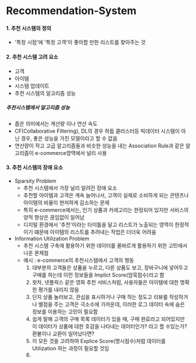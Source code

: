 # Recommendation-System
#### 1. 추천 시스템의 정의

- '특정 시점'에 '특정 고객'이 좋아할 만한 리스트를 찾아주는 것

#### 2. 추천 시스템 고려 요소

- 고객
- 아이템
- 시스템 업데이트
- 추천 시스템의 알고리즘 성능

##### 추천시스템에서 알고리즘 성능

- 좁은 의미에서는 계산량 이나 연산 속도
- CF(Collaborative Filtering), DL의 경우 하둡 클러스터등 빅데이터 시스템이 아닌 경우, 좋은 성능을 가진 모델이라고 할 수 없음
- 연산량이 작고 고급 알고리즘들과 비슷한 성능을 내는 Association Rule과 같은 알고리즘이 e-commerce영역에서 널리 사용

#### 3. 추천 시스템의 장애 요소

- Sparsity Problem
  - 추천 시스템에서 가장 널리 알려진 장애 요소
  - 추천할 아이템과 고객은 계속 늘어나서, 고객이 실제로 소비하게 되는 콘텐츠나 아이템의 비율이 현저하게 감소하는 문제
  - 특히 e-commerce에서는, 인기 상품과 카레고리는 한정되어 있지만 서비스의 양적 향상은 끊임없이 일어남
  - 디지털 환경에서 '추천'이라는 타이틀을 달고 리스트가 노출되는 영역이 한정적이기 떄문에 아이템의 리스트를 추려내는 작업은 더더욱 어려움
- Information Utilization Problem
  - 추천 시스템 구축에 활용하기 위한 데이터를 올바르게 활용하기 위한 고민에서 나온 문제점
  - 예시 : e-commerce의 추천시스템에서 고객의 행동
    1. 대부분의 고객들은 상품을 누르고, 다른 상품도 보고, 장바구니에 넣어두고 구매를 하는데 이런 정보들을 Implict Score(암묵점수)라고 함
    2. 왓차, 넷플릭스 같은 영화 추천 서비스처럼, 사용자들은 아이템에 대한 명확한 평가를 내리지 않음
    3. 단지 상품 눌러보고, 관심을 표시하거나 구매 하는 정도고 리뷰를 작성하거나 별점을 주는 고객은 극소수에 가까운데, 이러한 로그 데이터 속에 숨은 정보를 이용하는 고민이 필요함
    4. 쉽게 말해 고객의 구매 목록 데이터가 있을 때, 구매 완료라고 되어있지만 이 데이터가 상품에 대한 호감을 나타내는 데이터인가? 라고 할 수있는가? 환불이나 교환이 일어났다면?
    5. 이 모든 것을 고려하여 Explice Score(명시점수)처럼 데이터를 Utilization 하는 과정이 필요할 것임
    6. 
